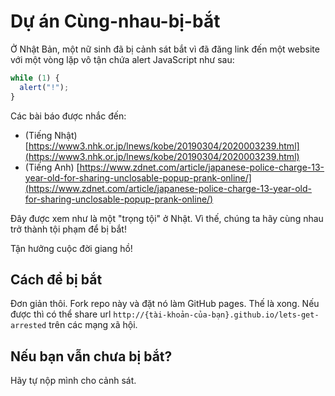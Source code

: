 # Dự án Cùng-nhau-bị-bắt

Ở Nhật Bản, một nữ sinh đã bị cảnh sát bắt vì đã đăng link đến một website với một vòng lặp vô tận chứa alert JavaScript như sau:

```js
while (1) {
  alert("!");
}
```

Các bài báo được nhắc đến:

- (Tiếng Nhật) [https://www3.nhk.or.jp/lnews/kobe/20190304/2020003239.html](https://www3.nhk.or.jp/lnews/kobe/20190304/2020003239.html)
- (Tiếng Anh) [https://www.zdnet.com/article/japanese-police-charge-13-year-old-for-sharing-unclosable-popup-prank-online/](https://www.zdnet.com/article/japanese-police-charge-13-year-old-for-sharing-unclosable-popup-prank-online/)

Đây được xem như là một "trọng tội" ở Nhật. Vì thế, chúng ta hãy cùng nhau trở thành tội phạm để bị bắt!

Tận hưởng cuộc đời giang hồ!

## Cách để bị bắt

Đơn giản thôi. Fork repo này và đặt nó làm GitHub pages. Thế là xong. Nếu được thì có thể share url `http://{tài-khoản-của-bạn}.github.io/lets-get-arrested` trên các mạng xã hội.

## Nếu bạn vẫn chưa bị bắt?

Hãy tự nộp mình cho cảnh sát.

